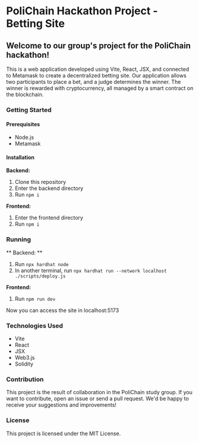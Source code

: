 # PoliChain Hackathon Project - Betting Site

## Welcome to our group's project for the PoliChain hackathon! 

This is a web application developed using Vite, React, JSX, and connected to Metamask to create a decentralized betting site. Our application allows two participants to place a bet, and a judge determines the winner. The winner is rewarded with cryptocurrency, all managed by a smart contract on the blockchain.

### Getting Started

#### Prerequisites

- Node.js
- Metamask

#### Installation

**Backend:**

1. Clone this repository
2. Enter the backend directory
3. Run `npm i`

**Frontend:**

1. Enter the frontend directory
2. Run `npm i`

### Running

** Backend: **

1. Run `npx hardhat node`
2. In another terminal, run `npx hardhat run --network localhost ./scripts/deploy.js`

**Frontend:**

1. Run `npm run dev`

Now you can access the site in localhost:5173

### Technologies Used

- Vite
- React
- JSX
- Web3.js
- Solidity

### Contribution

This project is the result of collaboration in the PoliChain study group. If you want to contribute, open an issue or send a pull request. We'd be happy to receive your suggestions and improvements!

### License

This project is licensed under the MIT License.

